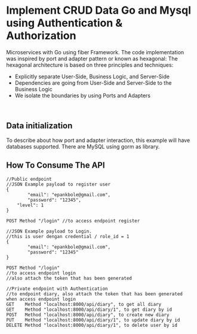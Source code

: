 # Implement CRUD Data Go and Mysql using Authentication & Authorization

Microservices with Go using fiber Framework. The code implementation was inspired by port and adapter pattern or known as hexagonal:
The hexagonal architecture is based on three principles and techniques:

- Explicitly separate User-Side, Business Logic, and Server-Side
- Dependencies are going from User-Side and Server-Side to the Business Logic
- We isolate the boundaries by using Ports and Adapters

<br>

## Data initialization
To describe about how port and adapter interaction, this example will have databases supported. There are MySQL using gorm as library.

## How To Consume The API

    //Public endpoint
    //JSON Example payload to register user
    {
    		"email": "epankbole@gmail.com",
    		"password": "12345",
        "level": 1
    }
    
    POST Method "/login" //to access endpoint register
    
    //JSON Example payload to Login.
    //this is user dengan credential / role_id = 1
    {
    		"email": "epankbole@gmail.com",
    		"password": "12345"
    }
    
    POST Method "/login" 
    //to access endpoint login
    //also attach the token that has been generated
    
    //Private endpoint with Authentication
    //to endpoint diary, also attach the token that has been generated when access endpoint login
    GET    Method "localhost:8000/api/diary", to get all diary
    GET    Method "localhost:8000/api/diary/1", to get diary by id
    POST   Method "localhost:8000/api/diary", to create new diary
    PUT    Method "localhost:8000/api/diary/1", to update diary by id
    DELETE Method "localhost:8000/api/diary/1", to delete user by id



